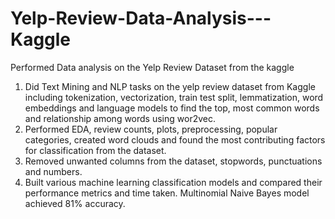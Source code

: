 # Yelp-Review-Data-Analysis---Kaggle
Performed Data analysis on the Yelp Review Dataset from the kaggle

1) Did Text Mining and NLP tasks on the yelp review dataset from Kaggle including tokenization, vectorization, train test split, lemmatization, word embeddings and language models to find the top, most common words and relationship among words using wor2vec.
2) Performed EDA, review counts, plots, preprocessing, popular categories, created word clouds and found the most contributing factors for classification from the dataset.
3) Removed unwanted columns from the dataset, stopwords, punctuations and numbers.
4) Built various machine learning classification models and compared their performance metrics and time taken. Multinomial Naive Bayes model achieved 81% accuracy.

